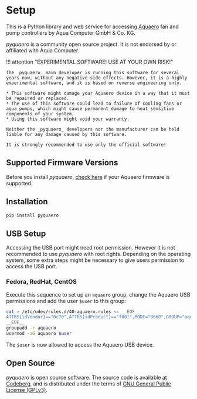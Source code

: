 # Setup

This is a Python library and web service for accessing [Aquaero](https://aquacomputer.de/aquaero-5.html) fan and pump controllers by Aqua Computer GmbH & Co. KG.

_pyquaero_ is a community open source project. It is not endorsed by or affiliated with Aqua Computer.

!!! attention "EXPERIMENTAL SOFTWARE! USE AT YOUR OWN RISK!"

    The _pyquaero_ main developer is running this software for several years now, without any negative side effects. However, it is a highly experimental software, and it is based on reverse engineering only.

    * This software might damage your Aquaero device in a way that it must be repaired or replaced.
    * The use of this software could lead to failure of cooling fans or aqua pumps, which might cause permanent damage to heat sensitive components of your system.
    * Using this software might void your warranty.

    Neither the _pyquaero_ developers nor the manufacturer can be held liable for any damage caused by this software.

    It is strongly recommended to use only the official software!

## Supported Firmware Versions

Before you install _pyquaero_, [check here](firmware) if your Aquaero firmware is supported.

## Installation

```sh
pip install pyquaero
```

## USB Setup

Accessing the USB port might need root permission. However it is not recommended to use _pyquaero_ with root rights. Depending on the operating system, some extra steps might be necessary to give users permission to access the USB port.

### Fedora, RedHat, CentOS

Execute this sequence to set up an `aquaero` group, change the Aquaero USB permissions and add the user `$user` to this group:

```sh
cat > /etc/udev/rules.d/40-aquaero.rules << __EOF__
ATTRS{idVendor}=="0c70",ATTRS{idProduct}=="f001",MODE="0660",GROUP="aquaero"
__EOF__
groupadd -r aquaero
usermod -aG aquaero $user
```

The `$user` is now allowed to access the Aquaero USB device.

## Open Source

_pyquaero_ is open source software. The source code is available [at Codeberg](https://codeberg.org/shred/pyquaero), and is distributed under the terms of [GNU General Public License (GPLv3)](https://www.gnu.org/licenses/gpl-3.0.en.html#content).
